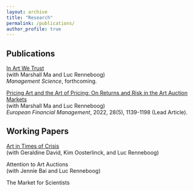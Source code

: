 ```yaml
---
layout: archive
title: "Research"
permalink: /publications/
author_profile: true
---
```


## Publications
[In Art We Trust](https://pubsonline.informs.org/doi/full/10.1287/mnsc.2022.4633) <br/>
(with Marshall Ma and Luc Renneboog)<br/>
  *Management Science*, forthcoming.<br/>

[Pricing Art and the Art of Pricing: On Returns and Risk in the Art Auction Markets](https://onlinelibrary.wiley.com/doi/10.1111/eufm.12348)<br/> 
(with Marshall Ma and Luc Renneboog)<br/>
  *European Financial Management*, 2022, 28(5), 1139-1198 (Lead Article).<br/>

## Working Papers
[Art in Times of Crisis](https://papers.ssrn.com/sol3/papers.cfm?abstract_id=3929327) <br/>
 (with Geraldine David, Kim Oosterlinck, and Luc Renneboog)  

Attention to Art Auctions <br/>
 (with Jennie Bai and Luc Renneboog)  

The Market for Scientists <br/>
 
  


